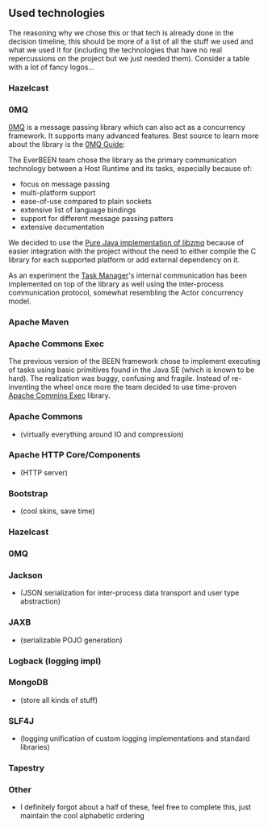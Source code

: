 ## Used technologies
The reasoning why we chose this or that tech is already done in the decision timeline, this should be more of a list of all the stuff we used and what we used it for (including the technologies that have no real repercussions on the project but we just needed them). Consider a table with a lot of fancy logos...

### <a id="devel.techno.hazelcast">Hazelcast</a>

### <a id="devel.techno.zmq">0MQ</a>
[0MQ](http://zeromq.org/) is a message passing library which can also
act as a concurrency framework. It supports many advanced features. Best
source to learn more about the library is the [0MQ Guide](http://zguide.zeromq.org/):

The EverBEEN team chose the library as the primary communication technology between a Host Runtime and its tasks, especially because of:

* focus on message passing
* multi-platform support
* ease-of-use compared to plain sockets
* extensive list of language bindings
* support for different message passing patters
* extensive documentation

We decided to use the [Pure Java implementation of libzmq](https://github.com/zeromq/jeromq)
because of easier integration with the project without the need to either compile
the C library for each supported platform or add external dependency on it.

As an experiment the [Task Manager](#devel.services.taskmanager)'s internal communication
has been implemented on top of the library as well using the inter-process communication
protocol, somewhat resembling the Actor concurrency model.

### <a id="devel.techno.maven">Apache Maven</a>

### <a id="devel.techno.exec">Apache Commons Exec</a>
The previous version of the BEEN framework chose to implement executing of tasks
using basic primitives found in the Java SE (which is known to be hard).
The realization was buggy, confusing and fragile. Instead of re-inventing the
wheel once more the team decided to use time-proven [Apache Commins Exec](http://commons.apache.org/proper/commons-exec/) library.

### <a id="devel.techno.commons">Apache Commons</a>

*  (virtually everything around IO and compression)

### <a id="devel.techno.http">Apache HTTP Core/Components</a>

*  (HTTP server)

### <a id="devel.techno.bootstrap">Bootstrap</a>

* (cool skins, save time)

### <a id="devel.techno.hazelcast">Hazelcast</a>
### <a id="devel.techno.zmq">0MQ</a>


### <a id="devel.techno.jackson">Jackson </a>

* (JSON serialization for inter-process data transport and user type abstraction)

### <a id="devel.techno.jaxb">JAXB</a>

*  (serializable POJO generation)

### <a id="devel.techno.logback">Logback (logging impl)</a>
### <a id="devel.techno.mongodb">MongoDB</a>

*  (store all kinds of stuff)

### <a id="devel.techno.slf4j">SLF4J</a>

* (logging unification of custom logging implementations and standard libraries)

### <a id="devel.techno.tapestry">Tapestry</a>

### Other
* I definitely forgot about a half of these, feel free to complete this, just maintain the cool alphabetic ordering
